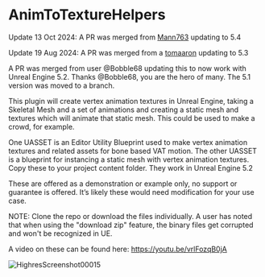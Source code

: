 # AnimToTextureHelpers
Update 13 Oct 2024: A PR was merged from [Mann763](https://github.com/Mann763) updating to 5.4

Update 19 Aug 2024: A PR was merged from a [tomaaron](https://github.com/tomaaron) updating to 5.3

A PR was merged from user @Bobble68 updating this to now work with Unreal Engine 5.2.  Thanks @Bobble68, you are the hero of many.  The 5.1 version was moved to a branch.  

This plugin will create vertex animation textures in Unreal Engine, taking a Skeletal Mesh and a set of animations and creating a static mesh and textures which will animate that static mesh.  This could be used to make a crowd, for example.


One UASSET is an Editor Utility Blueprint used to make vertex animation textures and related assets for bone based VAT motion.  The other UASSET is a blueprint for instancing a static mesh with vertex animation textures.  Copy these to your project content folder.  They work in Unreal Engine 5.2

These are offered as a demonstration or example only, no support or guarantee is offered.  It’s likely these would need modification for your use case.

NOTE: Clone the repo or download the files individually.  A user has noted that when using the "download zip" feature, the binary files get corrupted and won't be recognized in UE.

A video on these can be found here:
https://youtu.be/vrlFozqB0jA

![HighresScreenshot00015](https://user-images.githubusercontent.com/5624947/211672718-688c375f-e9b9-4872-85d8-2ba624694084.png)
